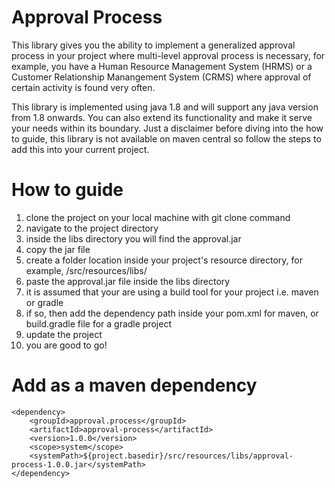 # Approval Process
This library gives you the ability to implement a generalized approval process in your project where multi-level approval process is necessary, for example, you have a Human Resource Management System (HRMS) or a Customer Relationship Manangement System (CRMS) where approval of certain activity is found very often. 

This library is implemented using java 1.8 and will support any java version from 1.8 onwards. You can also extend its functionality and make it serve your needs within its boundary. Just a disclaimer before diving into the how to guide, this library is not available on maven central so follow the steps to add this into your current project.

# How to guide

1. clone the project on your local machine with git clone command
2. navigate to the project directory
3. inside the libs directory you will find the approval.jar
4. copy the jar file
5. create a folder location inside your project's resource directory, for example, /src/resources/libs/
6. paste the approval.jar file inside the libs directory
7. it is assumed that your are using a build tool for your project i.e. maven or gradle
8. if so, then add the dependency path inside your pom.xml for maven, or build.gradle file for a gradle project
9. update the project
10. you are good to go!

# Add as a maven dependency

```maven
<dependency>
	<groupId>approval.process</groupId>
	<artifactId>approval-process</artifactId>
	<version>1.0.0</version>
	<scope>system</scope>
	<systemPath>${project.basedir}/src/resources/libs/approval-process-1.0.0.jar</systemPath>
</dependency>
```
